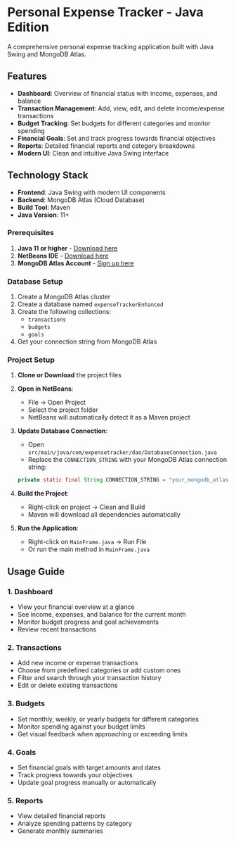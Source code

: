 # Personal Expense Tracker - Java Edition

A comprehensive personal expense tracking application built with Java Swing and MongoDB Atlas.

## Features

- **Dashboard**: Overview of financial status with income, expenses, and balance
- **Transaction Management**: Add, view, edit, and delete income/expense transactions
- **Budget Tracking**: Set budgets for different categories and monitor spending
- **Financial Goals**: Set and track progress towards financial objectives
- **Reports**: Detailed financial reports and category breakdowns
- **Modern UI**: Clean and intuitive Java Swing interface

## Technology Stack

- **Frontend**: Java Swing with modern UI components
- **Backend**: MongoDB Atlas (Cloud Database)
- **Build Tool**: Maven
- **Java Version**: 11+

### Prerequisites

1. **Java 11 or higher** - [Download here](https://adoptopenjdk.net/)
2. **NetBeans IDE** - [Download here](https://netbeans.apache.org/download/)
3. **MongoDB Atlas Account** - [Sign up here](https://www.mongodb.com/cloud/atlas)

### Database Setup

1. Create a MongoDB Atlas cluster
2. Create a database named `expenseTrackerEnhanced`
3. Create the following collections:
   - `transactions`
   - `budgets`
   - `goals`
4. Get your connection string from MongoDB Atlas

### Project Setup

1. **Clone or Download** the project files
2. **Open in NetBeans**:
   - File → Open Project
   - Select the project folder
   - NetBeans will automatically detect it as a Maven project

3. **Update Database Connection**:
   - Open `src/main/java/com/expensetracker/dao/DatabaseConnection.java`
   - Replace the `CONNECTION_STRING` with your MongoDB Atlas connection string:
   ```java
   private static final String CONNECTION_STRING = "your_mongodb_atlas_connection_string_here";
   ```

4. **Build the Project**:
   - Right-click on project → Clean and Build
   - Maven will download all dependencies automatically

5. **Run the Application**:
   - Right-click on `MainFrame.java` → Run File
   - Or run the main method in `MainFrame.java`

## Usage Guide

### 1. Dashboard
- View your financial overview at a glance
- See income, expenses, and balance for the current month
- Monitor budget progress and goal achievements
- Review recent transactions

### 2. Transactions
- Add new income or expense transactions
- Choose from predefined categories or add custom ones
- Filter and search through your transaction history
- Edit or delete existing transactions

### 3. Budgets
- Set monthly, weekly, or yearly budgets for different categories
- Monitor spending against your budget limits
- Get visual feedback when approaching or exceeding limits

### 4. Goals
- Set financial goals with target amounts and dates
- Track progress towards your objectives
- Update goal progress manually or automatically

### 5. Reports
- View detailed financial reports
- Analyze spending patterns by category
- Generate monthly summaries
